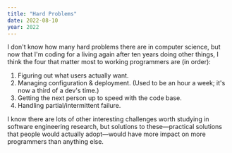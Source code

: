```yaml
---
title: "Hard Problems"
date: 2022-08-10
year: 2022
---
```


I don't know how many hard problems there are in computer science,
but now that I'm coding for a living again after ten years doing other things,
I think the four that matter most to working programmers are (in order):

1. Figuring out what users actually want.
2. Managing configuration & deployment. (Used to be an hour a week; it's now a third of a dev's time.)
3. Getting the next person up to speed with the code base.
4. Handling partial/intermittent failure.

I know there are lots of other interesting challenges worth studying in software engineering research,
but solutions to these—practical solutions that people would actually adopt—would have more impact
on more programmers than anything else.
